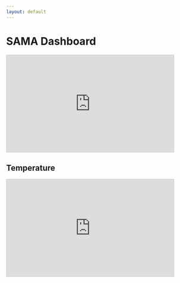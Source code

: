 ```yaml
---
layout: default
---
```


# SAMA Dashboard

<iframe width="450" height="260" style="border: 1px solid #cccccc;" src="https://images.app.goo.gl/1wJtWP7z4oHPjr2bA"></iframe>

## Temperature

<iframe width="450" height="260" style="border: 1px solid #cccccc;" src="https://thingspeak.com/channels/2194930/charts/1?bgcolor=%23ffffff&color=%23d62020&dynamic=true&results=300&title=Temperature+Chart+%28Project%20%E0%A4%B8%E0%A4%AE%E0%A4%BE%29&type=line"></iframe>

